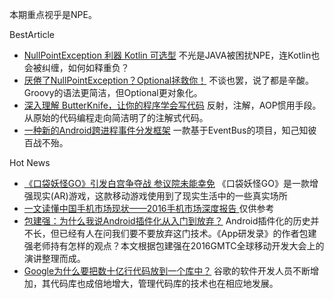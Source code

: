 本期重点视乎是NPE。

BestArticle

* [NullPointException 利器 Kotlin 可选型](http://www.jianshu.com/p/905f8c2de5ea) 不光是JAVA被困扰NPE，连Kotlin也会被纠缠，如何如释重负？
* [厌倦了NullPointException？Optional拯救你！](http://www.kuqin.com/shuoit/20151229/349674.html) 不谈也罢，说了都是辛酸。Groovy的语法更简洁，但Optional更对象化。
* [深入理解 ButterKnife，让你的程序学会写代码](http://mp.weixin.qq.com/s?__biz=MzA3NTYzODYzMg==&mid=2653577446&idx=1&sn=e1c12a2dc3d45babf66f86f4840bed2c&scene=1&srcid=0714vgVrTaK7J22mLSkA9Ews&from=groupmessage&isappinstalled=0#wechat_redirect) 反射，注解，AOP惯用手段。从原始的代码编程走向简洁明了的注解式代码。
* [一种新的Android跨进程事件分发框架](https://elelogistics.github.io/2016/07/13/HermesEventBus-%E4%B8%80%E7%A7%8D%E6%96%B0%E7%9A%84Android%E8%B7%A8%E8%BF%9B%E7%A8%8B%E4%BA%8B%E4%BB%B6%E5%88%86%E5%8F%91%E6%A1%86%E6%9E%B6/?hmsr=toutiao.io&utm_medium=toutiao.io&utm_source=toutiao.io) 一款基于EventBus的项目，知己知彼百战不殆。

Hot News

* [《口袋妖怪GO》引发白宫争夺战 参议院未能幸免](http://tech.sina.com.cn/i/2016-07-13/doc-ifxuapvs8340457.shtml) 《口袋妖怪GO》是一款增强现实(AR)游戏，这款移动游戏使用到了现实生活中的一些真实场所
* [ 一文读懂中国手机市场现状——2016手机市场深度报告 ](http://mp.weixin.qq.com/s?__biz=MjM5MzIxNTQ2MA==&mid=2650660025&idx=2&sn=ca69ae6849dcd2c88bda53cc03ba465f&scene=1&srcid=0711jlB4f7jccbhpUKoZ85H8&from=groupmessage&isappinstalled=0#wechat_redirect) 仅供参考
* [包建强：为什么我说Android插件化从入门到放弃？](http://mp.weixin.qq.com/s?__biz=MjM5MDE0Mjc4MA==&mid=2650993300&idx=1&sn=797fa87ef528cff3a50e77806cf9f675&scene=1&srcid=0712YDt9TaFqSvThkPIF1Tow&from=groupmessage&isappinstalled=0#wechat_redirect) Android插件化的历史并不长，但已经有人在问我们要不要放弃这门技术。《App研发录》的作者包建强老师持有怎样的观点？本文根据包建强在2016GMTC全球移动开发大会上的演讲整理而成。
* [Google为什么要把数十亿行代码放到一个库中？](http://mp.weixin.qq.com/s?__biz=MjM5MDE0Mjc4MA==&mid=2650993318&idx=1&sn=c33519eb33bf7075b2b8d79eeda149bb&scene=1&srcid=0713X5IT7WAmpQwSG3cCMoki&from=groupmessage&isappinstalled=0#wechat_redirect) 谷歌的软件开发人员不断增加，其代码库也成倍地增大，管理代码库的技术也在相应地发展。
